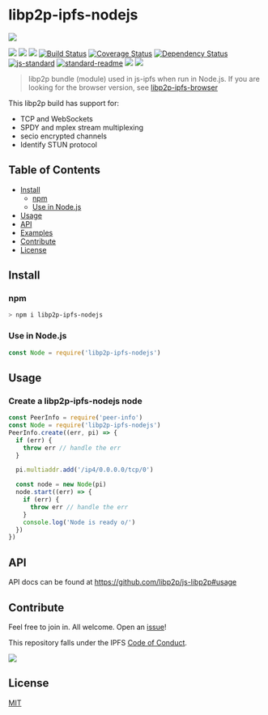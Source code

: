 libp2p-ipfs-nodejs
==================

![](https://github.com/libp2p/js-libp2p/raw/1e3e9db84d1e5fdd5682cc5e0fdaabfcd07ad55a/img/js-libp2p-ipfs.png?raw=true)

[![](https://img.shields.io/badge/made%20by-Protocol%20Labs-blue.svg?style=flat-square)](http://ipn.io)
[![](https://img.shields.io/badge/project-IPFS-blue.svg?style=flat-square)](http://ipfs.io/)
[![](https://img.shields.io/badge/freenode-%23ipfs-blue.svg?style=flat-square)](http://webchat.freenode.net/?channels=%23ipfs)
[![Build Status](https://travis-ci.org/ipfs/js-libp2p-ipfs-nodejs.svg?style=flat-square)](https://travis-ci.org/ipfs/js-libp2p-ipfs-nodejs)
[![Coverage Status](https://coveralls.io/repos/github/ipfs/js-libp2p-ipfs-nodejs/badge.svg?branch=master)](https://coveralls.io/github/ipfs/js-libp2p-ipfs-nodejs?branch=master)
[![Dependency Status](https://david-dm.org/ipfs/js-libp2p-ipfs-nodejs.svg?style=flat-square)](https://david-dm.org/ipfs/js-libp2p-ipfs-nodejs)
[![js-standard](https://img.shields.io/badge/code%20style-standard-brightgreen.svg?style=flat-square)](https://github.com/feross/standard)
[![standard-readme](https://img.shields.io/badge/standard--readme-OK-green.svg?style=flat-square)](https://github.com/RichardLitt/standard-readme)
![](https://img.shields.io/badge/npm-%3E%3D3.0.0-orange.svg?style=flat-square)
![](https://img.shields.io/badge/Node.js-%3E%3D4.0.0-orange.svg?style=flat-square)

> libp2p bundle (module) used in js-ipfs when run in Node.js. If you are looking for the browser version, see [libp2p-ipfs-browser](https://github.com/ipfs/js-libp2p-ipfs-browser)

This libp2p build has support for:

- TCP and WebSockets
- SPDY and mplex stream multiplexing
- secio encrypted channels
- Identify STUN protocol

## Table of Contents

- [Install](#install)
  - [npm](#npm)
  - [Use in Node.js](#use-in-nodejs)
- [Usage](#usage)
- [API](#api)
- [Examples](#examples)
- [Contribute](#contribute)
- [License](#license)

## Install

### npm

```sh
> npm i libp2p-ipfs-nodejs
```

### Use in Node.js

```js
const Node = require('libp2p-ipfs-nodejs')
```

## Usage

### Create a libp2p-ipfs-nodejs node

```js
const PeerInfo = require('peer-info')
const Node = require('libp2p-ipfs-nodejs')
PeerInfo.create((err, pi) => {
  if (err) {
    throw err // handle the err
  }

  pi.multiaddr.add('/ip4/0.0.0.0/tcp/0')

  const node = new Node(pi)
  node.start((err) => {
    if (err) {
      throw err // handle the err
    }
    console.log('Node is ready o/')
  })
})
```

## API

API docs can be found at https://github.com/libp2p/js-libp2p#usage

## Contribute

Feel free to join in. All welcome. Open an [issue](https://github.com/ipfs/js-libp2p-ipfs/issues)!

This repository falls under the IPFS [Code of Conduct](https://github.com/ipfs/community/blob/master/code-of-conduct.md).

[![](https://cdn.rawgit.com/jbenet/contribute-ipfs-gif/master/img/contribute.gif)](https://github.com/ipfs/community/blob/master/contributing.md)

## License

[MIT](LICENSE)
